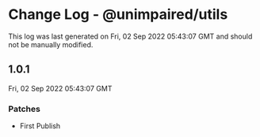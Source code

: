 # Change Log - @unimpaired/utils

This log was last generated on Fri, 02 Sep 2022 05:43:07 GMT and should not be manually modified.

## 1.0.1
Fri, 02 Sep 2022 05:43:07 GMT

### Patches

- First Publish

